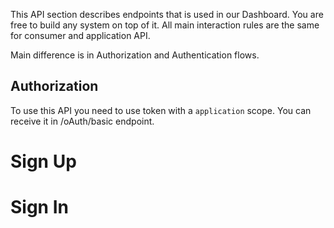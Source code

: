 This API section describes endpoints that is used in our Dashboard. You are free to build any system on top of it. All main interaction rules are the same for consumer and application API.

Main difference is in Authorization and Authentication flows.

## Authorization

To use this API you need to use token with a ```application``` scope. You can receive it in /oAuth/basic endpoint.

# Sign Up

# Sign In
